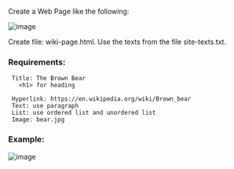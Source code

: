 Create a Web Page like the following:

![image](https://github.com/nsinorov/SoftUniMainPath/assets/45227327/ea40f90f-7a8e-4950-b629-06ac075d174d)

Create file: wiki-page.html. Use the texts from the file site-texts.txt.

### Requirements:

     Title: The Brown Bear
       <h1> for heading
       
     Hyperlink: https://en.wikipedia.org/wiki/Brown_bear
     Text: use paragraph
     List: use ordered list and unordered list
     Image: bear.jpg

### Example: 

![image](https://github.com/nsinorov/SoftUniMainPath/assets/45227327/09c2e038-029e-40a7-b410-4178fbb8bdf6)
